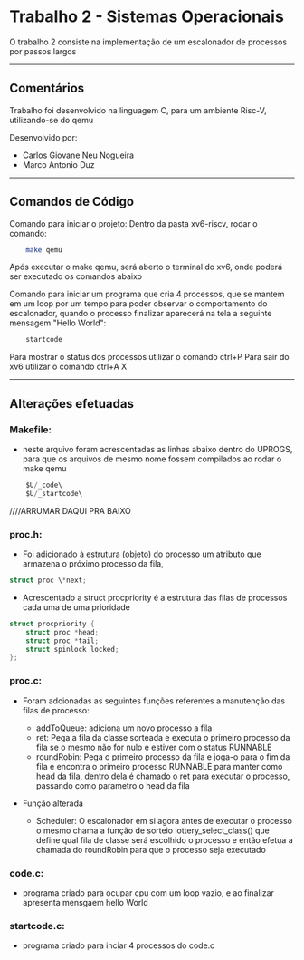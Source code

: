 # Trabalho 2 - Sistemas Operacionais

O trabalho 2 consiste na implementação de um escalonador de processos por passos largos

---

## Comentários

Trabalho foi desenvolvido na linguagem C, para um ambiente Risc-V, utilizando-se do qemu

Desenvolvido por:

-   Carlos Giovane Neu Nogueira
-   Marco Antonio Duz

---

## Comandos de Código

Comando para iniciar o projeto:
Dentro da pasta xv6-riscv, rodar o comando:

```bash
    make qemu
```

Após executar o make qemu, será aberto o terminal do xv6, onde poderá ser executado os comandos abaixo

Comando para iniciar um programa que cria 4 processos, que se mantem em um loop por um tempo para poder observar o comportamento do escalonador, quando o processo finalizar aparecerá na tela a seguinte mensagem "Hello World":

```bash
    startcode
```

Para mostrar o status dos processos utilizar o comando ctrl+P
Para sair do xv6 utilizar o comando ctrl+A X

---

## Alterações efetuadas

### Makefile:

-   neste arquivo foram acrescentadas as linhas abaixo dentro do UPROGS, para que os arquivos de mesmo nome fossem compilados ao rodar o make qemu

```c
    $U/_code\
    $U/_startcode\
```

////ARRUMAR DAQUI PRA BAIXO
### proc.h:

-   Foi adicionado à estrutura (objeto) do processo um atributo que armazena o próximo processo da fila,

```c
struct proc \*next;
```

-   Acrescentado a struct procpriority é a estrutura das filas de processos cada uma de uma prioridade

```c
struct procpriority {
    struct proc *head;
    struct proc *tail;
    struct spinlock locked;
};
```

### proc.c:

-   Foram adcionadas as seguintes funções referentes a manutenção das filas de processo:

    -   addToQueue: adiciona um novo processo a fila
    -   ret: Pega a fila da classe sorteada e executa o primeiro processo da fila se o mesmo não for nulo e estiver com o status RUNNABLE
    -   roundRobin: Pega o primeiro processo da fila e joga-o para o fim da fila e encontra o primeiro processo RUNNABLE para manter como head da fila, dentro dela é chamado o ret para executar o processo, passando como parametro o head da fila

-   Função alterada
    -   Scheduler: O escalonador em si agora antes de executar o processo o mesmo chama a função de sorteio lottery_select_class() que define qual fila de classe será escolhido o processo e então efetua a chamada do roundRobin para que o processo seja executado

### code.c:

-   programa criado para ocupar cpu com um loop vazio, e ao finalizar apresenta mensgaem hello World

### startcode.c:

-   programa criado para inciar 4 processos do code.c
